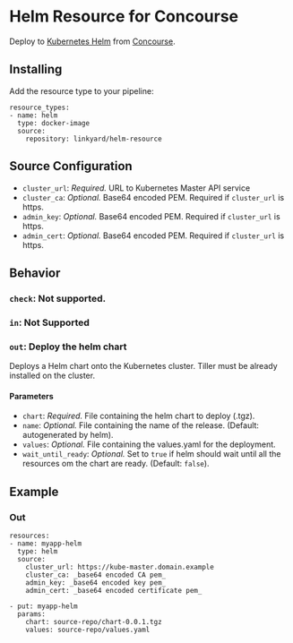 # Helm Resource for Concourse

Deploy to [Kubernetes Helm](https://github.com/kubernetes/helm) from [Concourse](https://concourse.ci/).

## Installing

Add the resource type to your pipeline:
```
resource_types:
- name: helm
  type: docker-image
  source:
    repository: linkyard/helm-resource
```


## Source Configuration

* `cluster_url`: *Required.* URL to Kubernetes Master API service
* `cluster_ca`: *Optional.* Base64 encoded PEM. Required if `cluster_url` is https.
* `admin_key`: *Optional.* Base64 encoded PEM. Required if `cluster_url` is https.
* `admin_cert`: *Optional.* Base64 encoded PEM. Required if `cluster_url` is https.


## Behavior

### `check`: Not supported.

### `in`: Not Supported


### `out`: Deploy the helm chart

Deploys a Helm chart onto the Kubernetes cluster. Tiller must be already installed
on the cluster.

#### Parameters
* `chart`: *Required.* File containing the helm chart to deploy (.tgz).
* `name`: *Optional.* File containing the name of the release. (Default: autogenerated by helm).
* `values`: *Optional.* File containing the values.yaml for the deployment.
* `wait_until_ready`: *Optional.* Set to `true` if helm should wait until all the resources om
    the chart are ready. (Default: `false`).



## Example

### Out
```
resources:
- name: myapp-helm
  type: helm
  source:
    cluster_url: https://kube-master.domain.example
    cluster_ca: _base64 encoded CA pem_
    admin_key: _base64 encoded key pem_
    admin_cert: _base64 encoded certificate pem_
```

```
- put: myapp-helm
  params:
    chart: source-repo/chart-0.0.1.tgz
    values: source-repo/values.yaml
```